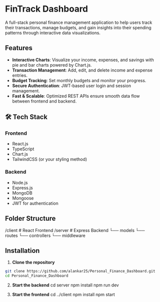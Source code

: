 #  FinTrack Dashboard

A full-stack personal finance management application to help users track their transactions, manage budgets, and gain insights into their spending patterns through interactive data visualizations.


##  Features

-  **Interactive Charts**: Visualize your income, expenses, and savings with pie and bar charts powered by Chart.js.
-  **Transaction Management**: Add, edit, and delete income and expense entries.
-  **Budget Tracking**: Set monthly budgets and monitor your progress.
-  **Secure Authentication**: JWT-based user login and session management.
-  **Fast & Scalable**: Optimized REST APIs ensure smooth data flow between frontend and backend.

## 🛠 Tech Stack

### Frontend
- React.js
- TypeScript
- Chart.js
- TailwindCSS (or your styling method)

### Backend
- Node.js
- Express.js
- MongoDB
- Mongoose
- JWT for authentication
  
##  Folder Structure
/client # React Frontend
/server # Express Backend
└── models
└── routes
└── controllers
└── middleware


##  Installation

1. **Clone the repository**

```bash
git clone https://github.com/alankar25/Personal_Finance_Dashboard.git
cd Personal_Finance_Dashboard
```
2. **Start the backend**
cd server
npm install
npm run dev

3. **Start the frontend**
cd ../client
npm install
npm start


